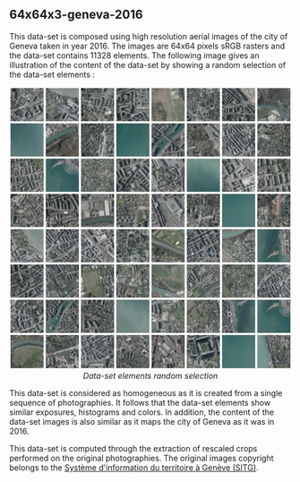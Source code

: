 ## 64x64x3-geneva-2016

This data-set is composed using high resolution aerial images of the city of Geneva taken in year 2016. The images are 64x64 pixels sRGB rasters and the data-set contains 11328 elements. The following image gives an illustration of the content of the data-set by showing a random selection of the data-set elements :

<p align="center">
    <img src="https://github.com/nils-hamel/turing-project/blob/master/doc/dataset/64x64x3-geneva-2016.jpg?raw=true" width="512">
    <br />
    <i>Data-set elements random selection</i>
</p>

This data-set is considered as homogeneous as it is created from a single sequence of photographies. It follows that the data-set elements show similar exposures, histograms and colors. In addition, the content of the data-set images is also similar as it maps the city of Geneva as it was in 2016.

This data-set is computed through the extraction of rescaled crops performed on the original photographies. The original images copyright belongs to the [Système d'information du territoire à Genève (SITG)](http://ge.ch/sitg).
